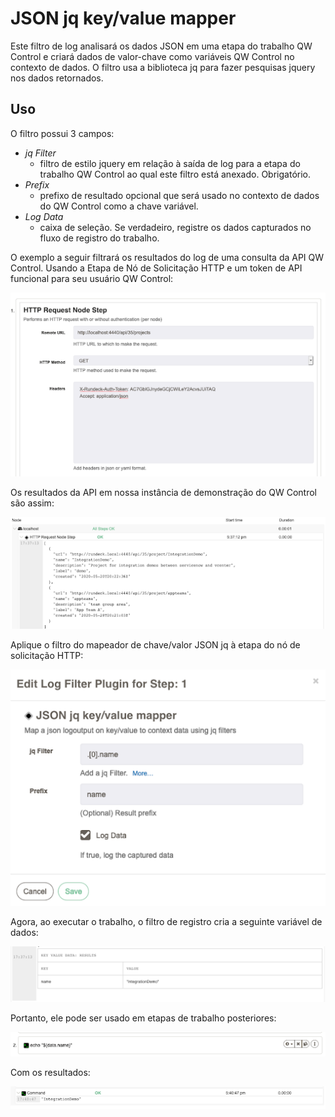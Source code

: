# JSON jq key/value mapper

Este filtro de log analisará os dados JSON em uma etapa do trabalho QW Control e criará dados de valor-chave como variáveis ​​QW Control no contexto de dados. O filtro usa a biblioteca jq para fazer pesquisas jquery nos dados retornados.
## Uso

O filtro possui 3 campos:

- *jq Filter*
  - filtro de estilo jquery em relação à saída de log para a etapa do trabalho QW Control ao qual este filtro está anexado. Obrigatório.
- *Prefix*
  - prefixo de resultado opcional que será usado no contexto de dados do QW Control como a chave variável.
- *Log Data*
  - caixa de seleção. Se verdadeiro, registre os dados capturados no fluxo de registro do trabalho.

O exemplo a seguir filtrará os resultados do log de uma consulta da API QW Control. Usando a Etapa de Nó de Solicitação HTTP e um token de API funcional para seu usuário QW Control:

![logfilter-jsonjq-example1](../../assets/img/logfilter-jsonjq-example1.png)

Os resultados da API em nossa instância de demonstração do QW Control são assim:

![logfilter-jsonjq-example2](../../assets/img/logfilter-jsonjq-example2.png)

Aplique o filtro do mapeador de chave/valor JSON jq à etapa do nó de solicitação HTTP:

![logfilter-jsonjq-example3](../../assets/img/logfilter-jsonjq-example3.png)

Agora, ao executar o trabalho, o filtro de registro cria a seguinte variável de dados:

![logfilter-jsonjq-example4](../../assets/img/logfilter-jsonjq-example4.png)

Portanto, ele pode ser usado em etapas de trabalho posteriores:

![logfilter-jsonjq-example5](../../assets/img/logfilter-jsonjq-example5.png)

Com os resultados:

![logfilter-jsonjq-example6](../../assets/img/logfilter-jsonjq-example6.png)
